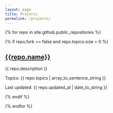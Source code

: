 ```yaml
---
layout: page
title: Projects
permalink: /projects/
---
```



   

{% for repo in site.github.public_repositories %}

{% if repo.fork == false and repo.topics.size > 0 %}

## [{{repo.name}}]({{repo.html_url}})

{{ repo.description }}

Topics: {{ repo.topics | array_to_sentence_string }}

Last updated: {{ repo.updated_at | date_to_string }}

{% endif %}

{% endfor %}

